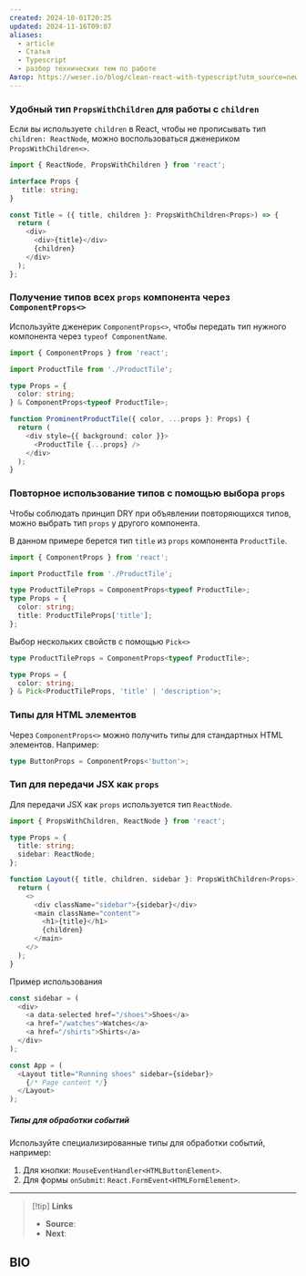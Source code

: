 ```yaml
---
created: 2024-10-01T20:25
updated: 2024-11-16T09:07
aliases:
  - article
  - Статья
  - Typescript
  - разбор технических тем по работе
Автор: https://weser.io/blog/clean-react-with-typescript?utm_source=newsletter.reactdigest.net&utm_medium=newsletter&utm_campaign=clean-react-with-typescript&_bhlid=adb5fa0021a338da6b36ce8527e5e2b4cea12bb2
---
```


### Удобный тип `PropsWithChildren` для работы с `children`

Если вы используете `children` в React, чтобы не прописывать тип `children: ReactNode`, можно воспользоваться дженериком `PropsWithChildren<>`.

```typescript
import { ReactNode, PropsWithChildren } from 'react';

interface Props {
   title: string;
}

const Title = ({ title, children }: PropsWithChildren<Props>) => {
  return (
    <div>
      <div>{title}</div>  
      {children}
    </div>
  );
};
```
### Получение типов всех `props` компонента через `ComponentProps<>`

Используйте дженерик `ComponentProps<>`, чтобы передать тип нужного компонента через `typeof ComponentName`.

```typescript
import { ComponentProps } from 'react';

import ProductTile from './ProductTile';

type Props = {
  color: string;
} & ComponentProps<typeof ProductTile>;

function ProminentProductTile({ color, ...props }: Props) {
  return (
    <div style={{ background: color }}>
      <ProductTile {...props} />
    </div>
  );
}
```

### Повторное использование типов с помощью выбора `props`

Чтобы соблюдать принцип DRY при объявлении повторяющихся типов, можно выбрать тип `props` у другого компонента.

В данном примере берется тип `title` из `props` компонента `ProductTile`.

```typescript
import { ComponentProps } from 'react';

import ProductTile from './ProductTile';

type ProductTileProps = ComponentProps<typeof ProductTile>;
type Props = {
  color: string;
  title: ProductTileProps['title'];
};
```

Выбор нескольких свойств с помощью `Pick<>`

```typescript
type ProductTileProps = ComponentProps<typeof ProductTile>;

type Props = {
  color: string;
} & Pick<ProductTileProps, 'title' | 'description'>;
```

### Типы для HTML элементов

Через `ComponentProps<>` можно получить типы для стандартных HTML элементов. Например:

```typescript
type ButtonProps = ComponentProps<'button'>;
```

### Тип для передачи JSX как `props`

Для передачи JSX как `props` используется тип `ReactNode`.

```typescript
import { PropsWithChildren, ReactNode } from 'react';

type Props = {
  title: string;
  sidebar: ReactNode;
};

function Layout({ title, children, sidebar }: PropsWithChildren<Props>) {
  return (
    <>
      <div className="sidebar">{sidebar}</div>
      <main className="content">
        <h1>{title}</h1>
        {children}
      </main>
    </>
  );
}
```

 Пример использования

```typescript
const sidebar = (
  <div>
    <a data-selected href="/shoes">Shoes</a>
    <a href="/watches">Watches</a>
    <a href="/shirts">Shirts</a>
  </div>
);

const App = (
  <Layout title="Running shoes" sidebar={sidebar}>
    {/* Page content */}
  </Layout>
);
```

##### Типы для обработки событий

Используйте специализированные типы для обработки событий, например:

1. Для кнопки: `MouseEventHandler<HTMLButtonElement>`.
2. Для формы `onSubmit`: `React.FormEvent<HTMLFormElement>`.

---

> [!tip] **Links**
> - **Source**:  
> - **Next**:  

## BIO